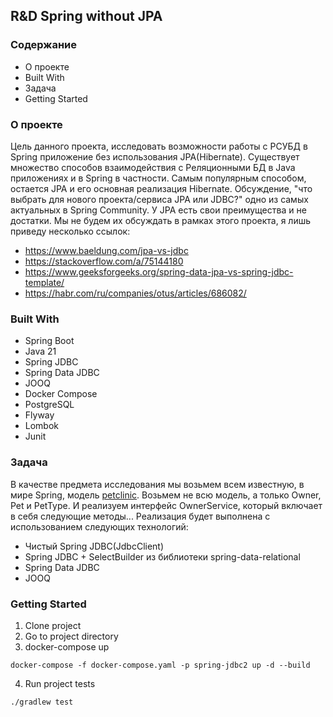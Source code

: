 ## R&D Spring without JPA 

### Содержание 
- О проекте
- Built With
- Задача
- Getting Started

### О проекте
Цель данного проекта, исследовать возможности работы с РСУБД в Spring приложение без использования JPA(Hibernate).
Существует множество способов взаимодействия с Реляционными БД в Java приложениях и в Spring в частности. Самым популярным способом, остается JPA и его основная реализация Hibernate. Обсуждение, "что выбрать для нового проекта/сервиса JPA или JDBC?" одно из самых актуальных в Spring Community. У JPA есть свои преимущества и не достатки. Мы не будем их обсуждать в рамках этого проекта, я лишь приведу несколько ссылок:
- https://www.baeldung.com/jpa-vs-jdbc
- https://stackoverflow.com/a/75144180
- https://www.geeksforgeeks.org/spring-data-jpa-vs-spring-jdbc-template/
- https://habr.com/ru/companies/otus/articles/686082/


### Built With
- Spring Boot
- Java 21
- Spring JDBC
- Spring Data JDBC
- JOOQ
- Docker Compose
- PostgreSQL
- Flyway
- Lombok
- Junit

### Задача
В качестве предмета исследования мы возьмем всем известную, в мире Spring, модель [petclinic](https://github.com/spring-projects/spring-petclinic). Возьмем не всю модель, а только Owner, Pet и PetType. И реализуем интерфейс OwnerService, который включает в себя следующие методы... Реализация будет выполнена с использованием следующих технологий:
- Чистый Spring JDBC(JdbcClient)
- Spring JDBC + SelectBuilder из библиотеки spring-data-relational
- Spring Data JDBC
- JOOQ

### Getting Started
1. Clone project
2. Go to project directory
3. docker-compose up
```shell
docker-compose -f docker-compose.yaml -p spring-jdbc2 up -d --build
```
4. Run project tests
```shell
./gradlew test
```